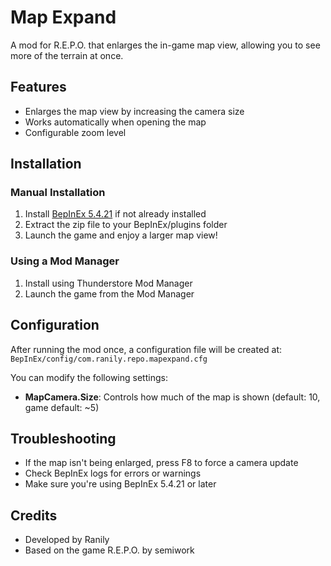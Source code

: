 # Map Expand

A mod for R.E.P.O. that enlarges the in-game map view, allowing you to see more of the terrain at once.

## Features

- Enlarges the map view by increasing the camera size
- Works automatically when opening the map
- Configurable zoom level

## Installation

### Manual Installation
1. Install [BepInEx 5.4.21](https://github.com/BepInEx/BepInEx/releases/tag/v5.4.21) if not already installed
2. Extract the zip file to your BepInEx/plugins folder
3. Launch the game and enjoy a larger map view!

### Using a Mod Manager
1. Install using Thunderstore Mod Manager
2. Launch the game from the Mod Manager

## Configuration

After running the mod once, a configuration file will be created at:
`BepInEx/config/com.ranily.repo.mapexpand.cfg`

You can modify the following settings:
- **MapCamera.Size**: Controls how much of the map is shown (default: 10, game default: ~5)

## Troubleshooting

- If the map isn't being enlarged, press F8 to force a camera update
- Check BepInEx logs for errors or warnings
- Make sure you're using BepInEx 5.4.21 or later

## Credits

- Developed by Ranily
- Based on the game R.E.P.O. by semiwork
